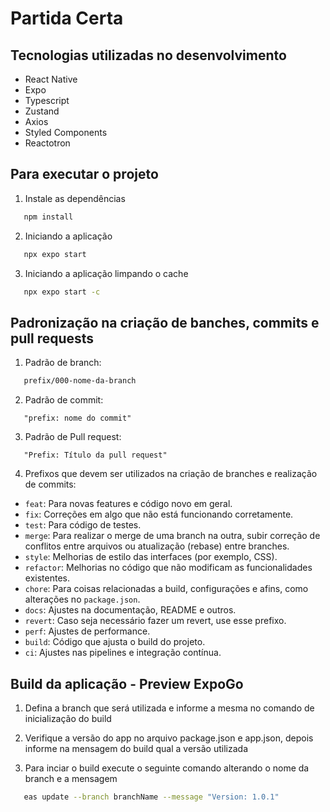 # Partida Certa

## Tecnologias utilizadas no desenvolvimento

- React Native
- Expo
- Typescript
- Zustand
- Axios
- Styled Components
- Reactotron

## Para executar o projeto

1. Instale as dependências

```bash
   npm install
```

2. Iniciando a aplicação

```bash
   npx expo start
```

3. Iniciando a aplicação limpando o cache

```bash
   npx expo start -c
```

## Padronização na criação de banches, commits e pull requests

1. Padrão de branch:

```bash
   prefix/000-nome-da-branch
```

2. Padrão de commit:

```
   "prefix: nome do commit"
```

3. Padrão de Pull request:

```
   "Prefix: Título da pull request"
```

4. Prefixos que devem ser utilizados na criação de branches e realização de commits:

- `feat`: Para novas features e código novo em geral.
- `fix`: Correções em algo que não está funcionando corretamente.
- `test`: Para código de testes.
- `merge`: Para realizar o merge de uma branch na outra, subir correção de conflitos entre arquivos ou atualização (rebase) entre branches.
- `style`: Melhorias de estilo das interfaces (por exemplo, CSS).
- `refactor`: Melhorias no código que não modificam as funcionalidades existentes.
- `chore`: Para coisas relacionadas a build, configurações e afins, como alterações no `package.json`.
- `docs`: Ajustes na documentação, README e outros.
- `revert`: Caso seja necessário fazer um revert, use esse prefixo.
- `perf`: Ajustes de performance.
- `build`: Código que ajusta o build do projeto.
- `ci`: Ajustes nas pipelines e integração contínua.

## Build da aplicação - Preview ExpoGo

1. Defina a branch que será utilizada e informe a mesma no comando de inicialização do build

2. Verifique a versão do app no arquivo package.json e app.json, depois informe na mensagem do build qual a versão utilizada

3. Para inciar o build execute o seguinte comando alterando o nome da branch e a mensagem

```bash
   eas update --branch branchName --message "Version: 1.0.1"
```
